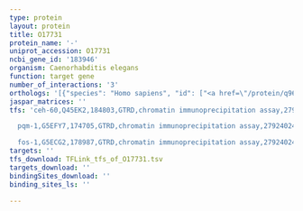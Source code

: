 ```yaml
---
type: protein
layout: protein
title: O17731
protein_name: '-'
uniprot_accession: O17731
ncbi_gene_id: '183946'
organism: Caenorhabditis elegans
function: target gene
number_of_interactions: '3'
orthologs: '[{"species": "Homo sapiens", "id": ["<a href=\"/protein/q96f10\">Q96F10</a>"]}, {"species": "Mus musculus", "id": ["<a href=\"/protein/q6p8j2\">Q6P8J2</a>", "<a href=\"/protein/p48026\">P48026</a>"]}, {"species": "Rattus norvegicus", "id": ["<a href=\"/protein/d3z9j8\">D3Z9J8</a>", "Q7TP41"]}, {"species": "Drosophila melanogaster", "id": ["<a href=\"/protein/q8mrt7\">Q8MRT7</a>"]}, {"species": "Danio rerio", "id": ["<a href=\"/protein/q7t174\">Q7T174</a>", "<a href=\"/protein/a0a0r4ihx8\">A0A0R4IHX8</a>", "A0A1D5NSF9", "<a href=\"/protein/q5pr44\">Q5PR44</a>"]}]'
jaspar_matrices: ''
tfs: 'ceh-60,Q45EK2,184803,GTRD,chromatin immunoprecipitation assay,27924024%5Buid%5D,No

  pqm-1,G5EFY7,174705,GTRD,chromatin immunoprecipitation assay,27924024%5Buid%5D,No

  fos-1,G5ECG2,178987,GTRD,chromatin immunoprecipitation assay,27924024%5Buid%5D,No'
targets: ''
tfs_download: TFLink_tfs_of_O17731.tsv
targets_download: ''
bindingSites_download: ''
binding_sites_ls: ''

---
```

